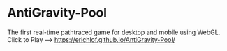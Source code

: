 # AntiGravity-Pool
The first real-time pathtraced game for desktop and mobile using WebGL. <br>
Click to Play --> https://erichlof.github.io/AntiGravity-Pool/
